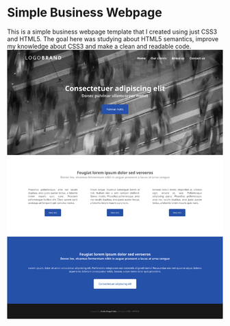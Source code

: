 # Simple Business Webpage
This is a simple business webpage template that I created using just CSS3 and HTML5. The goal here was studying about HTML5 semantics, 
improve my knowledge about CSS3 and make a clean and readable code.
![alt text](https://github.com/kdumagalhaes/simple-business-webpage/blob/master/screencapture.png)
